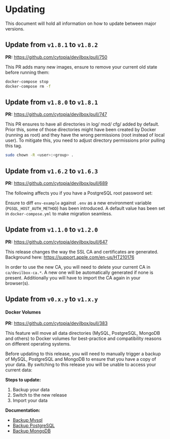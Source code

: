 # Updating

This document will hold all information on how to update between major versions.


## Update from `v1.8.1` to `v1.8.2`

**PR:** https://github.com/cytopia/devilbox/pull/750

This PR adds many new images, ensure to remove your current old state before running them:
```bash
docker-compose stop
docker-compose rm -f
```


## Update from `v1.8.0` to `v1.8.1`

**PR:** https://github.com/cytopia/devilbox/pull/747

This PR ensures to have all directories in log/ mod/ cfg/ added by default. Prior this, some
of those directories might have been created by Docker (running as root) and they have the wrong
permissions (root instead of local user).
To mitigate this, you need to adjust directory permissions prior pulling this tag.

```bash
sudo chown -R <user>:<group> .
```


## Update from `v1.6.2` to `v1.6.3`

**PR:** https://github.com/cytopia/devilbox/pull/689

The following affects you if you have a PostgreSQL root password set:

Ensure to diff `env-example` against `.env` as a new environment variable (`PGSQL_HOST_AUTH_METHOD`)
has been introduced. A default value has been set in `docker-compose.yml` to make migration seamless.


## Update from `v1.1.0` to `v1.2.0`

**PR:** https://github.com/cytopia/devilbox/pull/647

This release changes the way the SSL CA and certificates are generated.
Background here: https://support.apple.com/en-us/HT210176

In order to use the new CA, you will need to delete your current CA in `ca/devilbox-ca.*`.
A new one will be automatically generated if none is present. Additionally you will have to
import the CA again in your browser(s).


## Update from `v0.x.y` to `v1.x.y`

#### Docker Volumes

**PR:** https://github.com/cytopia/devilbox/pull/383

This feature will move all data directories (MySQL, PostgreSQL, MongoDB and others) to Docker
volumes for best-practice and compatibility reasons on different operating systems.

Before updating to this release, you will need to manually trigger a backup of MySQL,
PostgreSQL and MongoDB to ensure that you have a copy of your data. By switching to this release
you will be unable to access your current data:

**Steps to update:**

1. Backup your data
2. Switch to the new release
3. Import your data

**Documentation:**

* [Backup Mysql](https://devilbox.readthedocs.io/en/latest/maintenance/backup-and-restore-mysql.html)
* [Backup PostgreSQL](https://devilbox.readthedocs.io/en/latest/maintenance/backup-and-restore-pgsql.html)
* [Backup MongoDB](https://devilbox.readthedocs.io/en/latest/maintenance/backup-and-restore-mongo.html)
